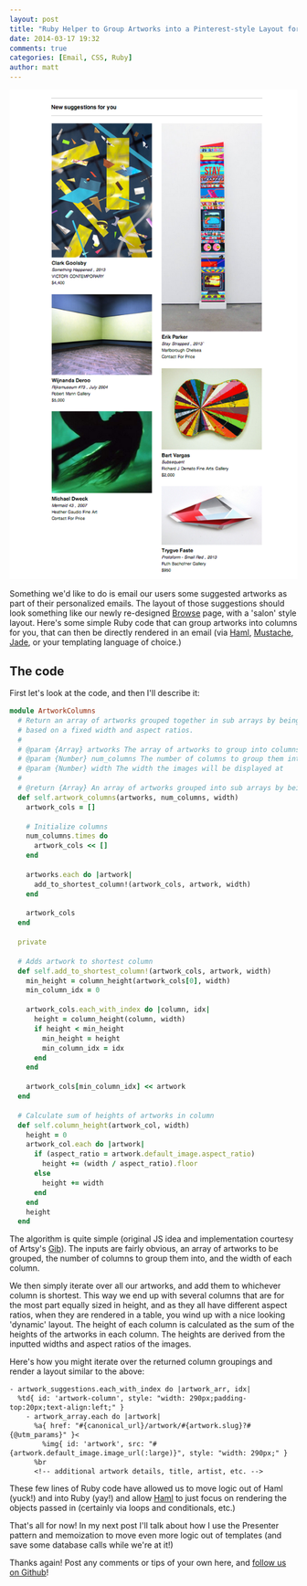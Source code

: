 ```yaml
---
layout: post
title: "Ruby Helper to Group Artworks into a Pinterest-style Layout for Email"
date: 2014-03-17 19:32
comments: true
categories: [Email, CSS, Ruby]
author: matt
---
```


![Example of two column layout](/images/2014-03-17-ruby-helper-to-group-artworks-into-a-pinterest-style-layout-for-email/two-column-layout.png)

Something we'd like to do is email our users some suggested artworks as part of their personalized emails. The layout of those suggestions should look something like our newly re-designed [Browse](https://artsy.net/browse/artworks?price_range=-1%3A1000000000000) page, with a 'salon' style layout. Here's some simple Ruby code that can group artworks into columns for you, that can then be directly rendered in an email (via [Haml](http://haml.info/), [Mustache](http://mustache.github.io/), [Jade](http://jade-lang.com/), or your templating language of choice.)

<!-- more -->


## The code

First let's look at the code, and then I'll describe it:

``` ruby
module ArtworkColumns
  # Return an array of artworks grouped together in sub arrays by being added to the shortest 'column'
  # based on a fixed width and aspect ratios.
  #
  # @param {Array} artworks The array of artworks to group into columns
  # @param {Number} num_columns The number of columns to group them into
  # @param {Number} width The width the images will be displayed at
  #
  # @return {Array} An array of artworks grouped into sub arrays by being added to the shortest one.
  def self.artwork_columns(artworks, num_columns, width)
    artwork_cols = []

    # Initialize columns
    num_columns.times do
      artwork_cols << []
    end

    artworks.each do |artwork|
      add_to_shortest_column!(artwork_cols, artwork, width)
    end

    artwork_cols
  end

  private

  # Adds artwork to shortest column
  def self.add_to_shortest_column!(artwork_cols, artwork, width)
    min_height = column_height(artwork_cols[0], width)
    min_column_idx = 0

    artwork_cols.each_with_index do |column, idx|
      height = column_height(column, width)
      if height < min_height
        min_height = height
        min_column_idx = idx
      end
    end

    artwork_cols[min_column_idx] << artwork
  end

  # Calculate sum of heights of artworks in column
  def self.column_height(artwork_col, width)
    height = 0
    artwork_col.each do |artwork|
      if (aspect_ratio = artwork.default_image.aspect_ratio)
        height += (width / aspect_ratio).floor
      else
        height += width
      end
    end
    height
  end
```

The algorithm is quite simple (original JS idea and implementation courtesy of Artsy's [Gib](https://github.com/gib)). The inputs are fairly obvious, an array of artworks to be grouped, the number of columns to group them into, and the width of each column.

We then simply iterate over all our artworks, and add them to whichever column is shortest. This way we end up with several columns that are for the most part equally sized in height, and as they all have different aspect ratios, when they are rendered in a table, you wind up with a nice looking 'dynamic' layout. The height of each column is calculated as the sum of the heights of the artworks in each column. The heights are derived from the inputted widths and aspect ratios of the images.

Here's how you might iterate over the returned column groupings and render a layout similar to the above:

``` haml
- artwork_suggestions.each_with_index do |artwork_arr, idx|
  %td{ id: 'artwork-column', style: "width: 290px;padding-top:20px;text-align:left;" }
    - artwork_array.each do |artwork|
      %a{ href: "#{canonical_url}/artwork/#{artwork.slug}?#{@utm_params}" }<
        %img{ id: 'artwork', src: "#{artwork.default_image.image_url(:large)}", style: "width: 290px;" }
      %br
      <!-- additional artwork details, title, artist, etc. -->
```

These few lines of Ruby code have allowed us to move logic out of Haml (yuck!) and into Ruby (yay!) and allow [Haml](http://haml.info/) to just focus on rendering the objects passed in (certainly via loops and conditionals, etc.)


That's all for now! In my next post I'll talk about how I use the Presenter pattern and memoization to move even more logic out of templates (and save some database calls while we're at it!)

Thanks again! Post any comments or tips of your own here, and [follow us on Github](https://github.com/artsy)!
